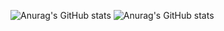 ![Anurag's GitHub stats](https://github-readme-stats.vercel.app/api?username=k2helix&count_private=false&show_icons=true&include_all_commits=true)
![Anurag's GitHub stats](https://github-readme-stats.vercel.app/api/top-langs/?username=k2helix&langs_count=3&layout=compact)
